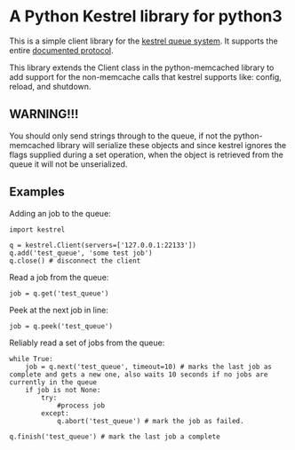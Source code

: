 A Python Kestrel library for python3
====================================

This is a simple client library for the [kestrel queue system](https://github.com/robey/kestrel).  It supports the entire [documented protocol](https://github.com/robey/kestrel/blob/master/docs/guide.md).

This library extends the Client class in the python-memcached library to add support for the non-memcache calls that kestrel supports like: config, reload, and shutdown.

WARNING!!!
----------

You should only send strings through to the queue, if not the python-memcached library will serialize these objects and since kestrel ignores the flags supplied during a set operation, when the object is retrieved from the queue it will not be unserialized.

Examples
--------

Adding an job to the queue:

<pre><code>import kestrel

q = kestrel.Client(servers=['127.0.0.1:22133'])
q.add('test_queue', 'some test job')
q.close() # disconnect the client
</pre></code>

Read a job from the queue:

<pre><code>job = q.get('test_queue')
</pre></code>

Peek at the next job in line:

<pre><code>job = q.peek('test_queue')
</pre></code>

Reliably read a set of jobs from the queue:

<pre><code>while True:
    job = q.next('test_queue', timeout=10) # marks the last job as complete and gets a new one, also waits 10 seconds if no jobs are currently in the queue
    if job is not None:
        try:
            #process job
        except:
            q.abort('test_queue') # mark the job as failed.

q.finish('test_queue') # mark the last job a complete
</pre></code>
